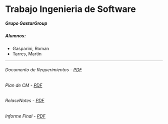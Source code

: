 # Trabajo Ingenieria de Software

##### Grupo GastarGroup

##### Alumnos: 

- Gasparini, Roman
- Tarres, Martin

--------------------------------------------
    


###### Documento de Requerimientos - [PDF ]( https://github.com/martintarres/Trabajo-Final-Ingenieria-Software/blob/master/Documento%20de%20Requerimientos.pdf)


###### Plan de CM - [PDF ]( https://github.com/martintarres/Trabajo-Final-Ingenieria-Software/blob/master/planDeCM.pdf)

###### RelaseNotes - [PDF](https://github.com/martintarres/TrabajoSoftware/blob/master/releases%20notes.pdf)

###### Informe Final - [PDF](https://github.com/martintarres/TrabajoSoftware/blob/master/informe%20Final.pdf)